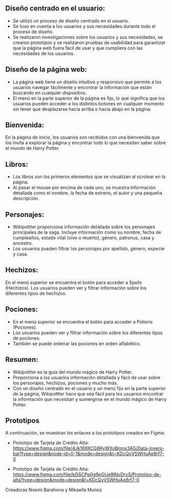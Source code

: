 ## Diseño centrado en el usuario:

- Se utilizó un proceso de diseño centrado en el usuario.
- Se tuvo en cuenta a los usuarios y sus necesidades durante todo el proceso de diseño.
- Se realizaron investigaciones sobre los usuarios y sus necesidades, se crearon prototipos y se realizaron pruebas de usabilidad para garantizar que la página web fuera fácil de usar y que cumpliera con las necesidades de los usuarios.

## Diseño de la página web:

- La página web tiene un diseño intuitivo y responsivo que permite a los usuarios navegar fácilmente y encontrar la información que están buscando en cualquier dispositivo.
- El menú en la parte superior de la página es fijo, lo que significa que los usuarios pueden acceder a los distintos botones en cualquier momento sin tener que desplazarse hacia arriba o hacia abajo en la página.

## Bienvenida:

En la página de inicio, los usuarios son recibidos con una bienvenida que los invita a explorar la página y encontrar todo lo que necesitan saber sobre el mundo de Harry Potter.

## Libros:

- Los libros son los primeros elementos que se visualizan al scrolear en la página.
- Al pasar el mouse por encima de cada uno, se muestra información detallada como el nombre, la fecha de estreno, el autor y una pequeña descripción.

## Personajes:

- Wikipottter proporciona información detallada sobre los personajes principales de la saga.
Incluye información como su nombre, fecha de cumpleaños, estado vital (vivo o muerto), género, patronus, casa y ancestro.
- Los usuarios pueden filtrar los personajes por apellido, género, especie y casa.

## Hechizos:

En el menú superior se encuentra el botón para acceder a Spells (Hechizos).
Los usuarios pueden ver y filtrar información sobre los diferentes tipos de hechizos.

## Pociones:

- En el menú superior se encuentra el botón para acceder a Potions (Pociones).
- Los usuarios pueden ver y filtrar información sobre los diferentes tipos de pociones.
- También se puede ordenar las pociones en orden alfabético.

## Resumen:

- Wikipottter es la guía del mundo mágico de Harry Potter.
- Proporciona a los usuarios información detallada y fácil de usar sobre los personajes, hechizos, pociones y mucho más.
- Con un diseño centrado en el usuario y un menú fijo en la parte superior de la página, Wikipottter hace que sea fácil para los usuarios encontrar la información que necesitan y sumergirse en el mundo mágico de Harry Potter.

## Prototipos
A continuación, se muestran los enlaces a los prototipos creados en Figma:
- Prototipo de Tarjeta de Crédito Alta:  https://www.figma.com/file/4Jk169XCG8RyWXoBmox3AG/Data-lovers-baj?type=design&node-id=0-1&mode=design&t=KDcQvVSWHuAe8rf7-0

- Prototipo de Tarjeta de Crédito Alta:  https://www.figma.com/file/kl5SCPp0g9pGUe9INvDryS/Prototipo-de-alta?type=design&mode=design&t=KDcQvVSWHuAe8rf7-0

Creadoras Noemi Barahona y Mikaella Munoz

